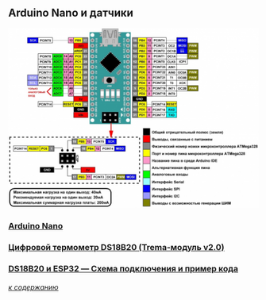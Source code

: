 ## Arduino Nano и датчики

![](raspinovka_arduino_nano.jpg)

### [Arduino Nano](https://3drob.ru/stati/pro_arduino/platy_3/arduino_nano)

### [Цифровой термометр DS18B20 (Trema-модуль v2.0)](https://wiki.iarduino.ru/page/cifrovoy-termometr-trema-modul/#h3_2)

### [DS18B20 и ESP32 — Схема подключения и пример кода](https://voltiq.ru/ds18b20-esp32-connection/?ysclid=m9pkcduh62294021169)





###### [к содержанию](#soderzhanie)
